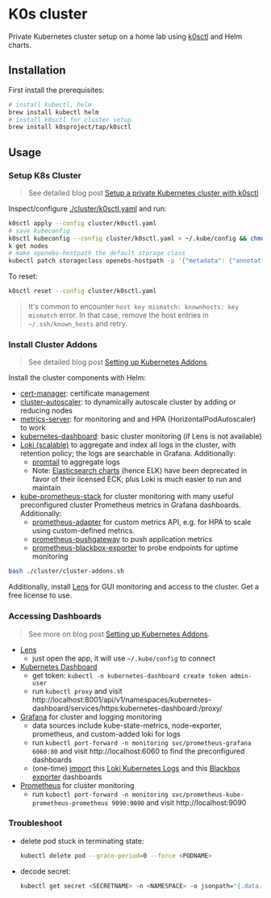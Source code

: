 # K0s cluster

Private Kubernetes cluster setup on a home lab using [k0sctl](https://github.com/k0sproject/k0sctl) and Helm charts.

## Installation

First install the prerequisites:

```bash
# install kubectl, helm
brew install kubectl helm
# install k0sctl for cluster setup
brew install k0sproject/tap/k0sctl
```

## Usage

### Setup K8s Cluster

> See detailed blog post [Setup a private Kubernetes cluster with k0sctl](https://kengz.gitbook.io/blog/setting-up-a-private-kubernetes-cluster-with-k0sctl)

Inspect/configure [./cluster/k0sctl.yaml](./cluster/k0sctl.yaml) and run:

```bash
k0sctl apply --config cluster/k0sctl.yaml
# save kubeconfig
k0sctl kubeconfig --config cluster/k0sctl.yaml > ~/.kube/config && chmod go-r ~/.kube/config
k get nodes
# make openebs-hostpath the default storage class
kubectl patch storageclass openebs-hostpath -p '{"metadata": {"annotations":{"storageclass.kubernetes.io/is-default-class":"true"}}}'
```

To reset:

```bash
k0sctl reset --config cluster/k0sctl.yaml
```

> It's common to encounter `host key mismatch: knownhosts: key mismatch` error. In that case, remove the host entries in `~/.ssh/known_hosts` and retry.

### Install Cluster Addons

> See detailed blog post [Setting up Kubernetes Addons](https://kengz.gitbook.io/blog/setting-up-kubernetes-addons).

Install the cluster components with Helm:

- [cert-manager](https://cert-manager.io/docs/installation/helm/): certificate management
- [cluster-autoscaler](https://github.com/kubernetes/autoscaler/tree/master/cluster-autoscaler): to dynamically autoscale cluster by adding or reducing nodes
- [metrics-server](https://github.com/kubernetes-sigs/metrics-server/tree/master/charts/metrics-server): for monitoring and and HPA (HorizontalPodAutoscaler) to work
- [kubernetes-dashboard](https://github.com/kubernetes/dashboard#access): basic cluster monitoring (if Lens is not available)
- [Loki (scalable)](https://github.com/grafana/loki/tree/main/production/helm/loki) to aggregate and index all logs in the cluster, with retention policy; the logs are searchable in Grafana. Additionally:
  - [promtail](https://grafana.com/docs/loki/latest/clients/promtail/) to aggregate logs
  - Note: [Elasticsearch charts](https://github.com/elastic/helm-charts) (hence ELK) have been deprecated in favor of their licensed ECK; plus Loki is much easier to run and maintain
- [kube-prometheus-stack](https://github.com/prometheus-community/helm-charts/tree/main/charts/kube-prometheus-stack) for cluster monitoring with many useful preconfigured cluster Prometheus metrics in Grafana dashboards. Additionally:
  - [prometheus-adapter](https://github.com/prometheus-community/helm-charts/tree/main/charts/prometheus-adapter) for custom metrics API, e.g. for HPA to scale using custom-defined metrics.
  - [prometheus-pushgateway](https://github.com/prometheus-community/helm-charts/tree/main/charts/prometheus-pushgateway) to push application metrics
  - [prometheus-blackbox-exporter](https://github.com/prometheus-community/helm-charts/tree/main/charts/prometheus-blackbox-exporter) to probe endpoints for uptime monitoring

```bash
bash ./cluster/cluster-addons.sh
```

Additionally, install [Lens](https://k8slens.dev) for GUI monitoring and access to the cluster. Get a free license to use.

### Accessing Dashboards

> See more on blog post [Setting up Kubernetes Addons](https://kengz.gitbook.io/blog/setting-up-kubernetes-addons).

- [Lens](https://k8slens.dev)
  - just open the app, it will use `~/.kube/config` to connect
- [Kubernetes Dashboard](https://github.com/kubernetes/dashboard#access)
  - get token: `kubectl -n kubernetes-dashboard create token admin-user`
  - run `kubectl proxy` and visit http://localhost:8001/api/v1/namespaces/kubernetes-dashboard/services/https:kubernetes-dashboard:/proxy/
- [Grafana](https://github.com/prometheus-community/helm-charts/tree/main/charts/kube-prometheus-stack) for cluster and logging monitoring
  - data sources include kube-state-metrics, node-exporter, prometheus, and custom-added loki for logs
  - run `kubectl port-forward -n monitoring svc/prometheus-grafana 6060:80` and visit http://localhost:6060 to find the preconfigured dashboards
  - (one-time) [import](https://grafana.com/docs/grafana/latest/dashboards/manage-dashboards/#import-a-dashboard) this [Loki Kubernetes Logs](https://grafana.com/grafana/dashboards/15141-kubernetes-service-logs/) and this [Blackbox exporter](https://grafana.com/grafana/dashboards/7587-prometheus-blackbox-exporter/) dashboards
- [Prometheus](https://github.com/prometheus-community/helm-charts/tree/main/charts/kube-prometheus-stack) for cluster monitoring
  - run `kubectl port-forward -n monitoring svc/prometheus-kube-prometheus-prometheus 9090:9090` and visit http://localhost:9090

### Troubleshoot

- delete pod stuck in terminating state:
  ```bash
  kubectl delete pod --grace-period=0 --force <PODNAME>
  ```
- decode secret:
  ```bash
  kubectl get secret <SECRETNAME> -n <NAMESPACE> -o jsonpath="{.data.admin-password}" | base64 --decode ; echo
  ```
